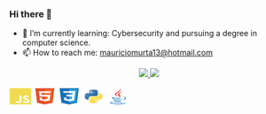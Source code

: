 ### Hi there 👋

- 🌱 I’m currently learning: Cybersecurity and pursuing a degree in computer science.
- 📫 How to reach me: mauriciomurta13@hotmail.com

<div align="center">
  <a href="https://github.com/MMPodesta">
  <img height="200em" src="https://github-readme-stats-git-masterrstaa-rickstaa.vercel.app/api?username=MMPodesta&show_icons=true&theme=merko&include_all_commits=true&count_private=true"/>
  <img height="200em" src="https://github-readme-stats-git-masterrstaa-rickstaa.vercel.app/api/top-langs/?username=MMPodesta&langs_count=7&theme=merko&layout=compact"/></a>
</div>

<div style="display: inline_block"><br>
  <img align="center" alt="Mauricio-Js" height="30" width="40" src="https://raw.githubusercontent.com/devicons/devicon/master/icons/javascript/javascript-plain.svg">
  <img align="center" alt="Mauricio-HTML" height="30" width="40" src="https://raw.githubusercontent.com/devicons/devicon/master/icons/html5/html5-original.svg">
  <img align="center" alt="Mauricio-CSS" height="30" width="40" src="https://raw.githubusercontent.com/devicons/devicon/master/icons/css3/css3-original.svg">
  <img align="center" alt="Mauricio-Python" height="30" width="40" src="https://raw.githubusercontent.com/devicons/devicon/master/icons/python/python-original.svg">
  <img align="center" alt="Mauricio-Python" height="30" width="40" src="https://raw.githubusercontent.com/devicons/devicon/master/icons/java/java-original.svg">
</div>
